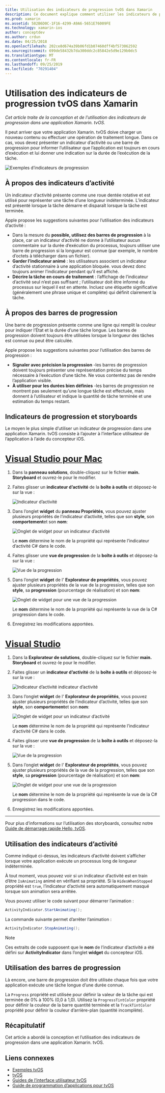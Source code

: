 ```yaml
---
title: Utilisation des indicateurs de progression tvOS dans Xamarin
description: Ce document explique comment utiliser les indicateurs de progression dans une application tvOS créée avec Xamarin. Il traite des barres de progression et des indicateurs d’activité.
ms.prod: xamarin
ms.assetid: 582B6D0C-1F16-4299-A9A6-5651E76009FE
ms.technology: xamarin-ios
author: conceptdev
ms.author: crdun
ms.date: 04/25/2018
ms.openlocfilehash: 202ce8d674a39b06fd1b07460dff4bf573062592
ms.sourcegitcommit: 699de58432b7da300ddc2c85842e5d9e129b0dc5
ms.translationtype: MT
ms.contentlocale: fr-FR
ms.lasthandoff: 09/25/2019
ms.locfileid: "70291404"
---
```

# <a name="working-with-tvos-progress-indicators-in-xamarin"></a>Utilisation des indicateurs de progression tvOS dans Xamarin

_Cet article traite de la conception et de l’utilisation des indicateurs de progression dans une application Xamarin. tvOS._

Il peut arriver que votre application Xamarin. tvOS doive charger un nouveau contenu ou effectuer une opération de traitement longue. Dans ce cas, vous devez présenter un indicateur d’activité ou une barre de progression pour informer l’utilisateur que l’application est toujours en cours d’exécution et lui donner une indication sur la durée de l’exécution de la tâche.

![Exemples d’indicateurs de progression](progress-indicators-images/intro01.png "Exemples d’indicateurs de progression")

## <a name="about-activity-indicators"></a>À propos des indicateurs d’activité

Un indicateur d’activité présente comme une roue dentée rotative et est utilisé pour représenter une tâche d’une longueur indéterminée. L’indicateur est présenté lorsque la tâche démarre et disparaît lorsque la tâche est terminée.

Apple propose les suggestions suivantes pour l’utilisation des indicateurs d’activité :

- Dans la mesure du **possible, utilisez des barres de progression** à la place, car un indicateur d’activité ne donne à l’utilisateur aucun commentaire sur la durée d’exécution du processus, toujours utiliser une barre de progression si la longueur est connue (par exemple, le nombre d’octets à télécharger dans un fichier).
- **Garder l’indicateur animé** : les utilisateurs associent un indicateur d’activité stationnaire à une application bloquée. vous devez donc toujours animer l’indicateur pendant qu’il est affiché.
- **Décrire la tâche en cours de traitement** : l’affichage de l’indicateur d’activité seul n’est pas suffisant ; l’utilisateur doit être informé du processus sur lequel il est en attente. Incluez une étiquette significative (généralement une phrase unique et complète) qui définit clairement la tâche.

## <a name="about-progress-bars"></a>À propos des barres de progression

Une barre de progression présente comme une ligne qui remplit la couleur pour indiquer l’État et la durée d’une tâche longue. Les barres de progression doivent toujours être utilisées lorsque la longueur des tâches est connue ou peut être calculée.

Apple propose les suggestions suivantes pour l’utilisation des barres de progression :

- **Signaler avec précision la progression** -les barres de progression doivent toujours présenter une représentation précise du temps nécessaire à l’exécution d’une tâche. Ne vous contentez pas de rendre l’application visible.
- **À utiliser pour les durées bien définies** -les barres de progression ne montrent pas seulement qu’une longue tâche est effectuée, mais donnent à l’utilisateur et indique la quantité de tâche terminée et une estimation du temps restant.

## <a name="progress-indicators-and-storyboards"></a>Indicateurs de progression et storyboards

Le moyen le plus simple d’utiliser un indicateur de progression dans une application Xamarin. tvOS consiste à l’ajouter à l’interface utilisateur de l’application à l’aide du concepteur iOS.

# <a name="visual-studio-for-mactabmacos"></a>[Visual Studio pour Mac](#tab/macos)

1. Dans la **panneau solutions**, double-cliquez sur le fichier **main. Storyboard** et ouvrez-le pour le modifier.

2. Faites glisser un **indicateur d’activité** de la **boîte à outils** et déposez-le sur la vue : 

    ![Indicateur d’activité](progress-indicators-images/activity01.png "Indicateur d’activité")

3. Dans l’onglet **widget** du **panneau Propriétés**, vous pouvez ajuster plusieurs propriétés de l’indicateur d’activité, telles que son **style**, son **comportement**et son **nom**: 

    ![Onglet de widget pour un indicateur d’activité](progress-indicators-images/activity02.png "Onglet de widget pour un indicateur d’activité")
    
    Le **nom** détermine le nom de la propriété qui représente l’indicateur d’activité C# dans le code.

4. Faites glisser une **vue de progression** de la **boîte à outils** et déposez-la sur la vue : 

    ![Vue de la progression](progress-indicators-images/activity03.png "Vue de la progression")

5. Dans l’onglet **widget** de l' **Explorateur de propriétés**, vous pouvez ajuster plusieurs propriétés de la vue de la progression, telles que son **style**, sa **progression** (pourcentage de réalisation) et son **nom**: 

    ![Onglet de widget pour une vue de la progression](progress-indicators-images/activity04.png "Onglet de widget pour une vue de la progression")
    
    Le **nom** détermine le nom de la propriété qui représente la vue de la C# progression dans le code.

6. Enregistrez les modifications apportées.

# <a name="visual-studiotabwindows"></a>[Visual Studio](#tab/windows)

1. Dans la **Explorateur de solutions**, double-cliquez sur le fichier **main. Storyboard** et ouvrez-le pour le modifier.

2. Faites glisser un **indicateur d’activité** de la **boîte à outils** et déposez-le sur la vue : 

    ![](progress-indicators-images/activity01-vs.png
    "Indicateur d’activité indicateur d’activité")

3. Dans l’onglet **widget** de l' **Explorateur de propriétés**, vous pouvez ajuster plusieurs propriétés de l’indicateur d’activité, telles que son **style**, son **comportement**et son **nom**: 

    ![Onglet de widget pour un indicateur d’activité](progress-indicators-images/activity02-vs.png "Onglet de widget pour un indicateur d’activité")

    Le **nom** détermine le nom de la propriété qui représente l’indicateur d’activité C# dans le code.

4. Faites glisser une **vue de progression** de la **boîte à outils** et déposez-la sur la vue : 

   ![Vue de la progression](progress-indicators-images/activity03-vs.png "Vue de la progression")

5. Dans l’onglet **widget** de l' **Explorateur de propriétés**, vous pouvez ajuster plusieurs propriétés de la vue de la progression, telles que son **style**, sa **progression** (pourcentage de réalisation) et son **nom**: 

    ![Onglet de widget pour une vue de la progression](progress-indicators-images/activity04-vs.png "Onglet de widget pour une vue de la progression")
    
    Le **nom** détermine le nom de la propriété qui représente la vue de la C# progression dans le code.

6. Enregistrez les modifications apportées.

-----

Pour plus d’informations sur l’utilisation des storyboards, consultez notre [Guide de démarrage rapide Hello, tvOS](~/ios/tvos/get-started/hello-tvos.md). 

## <a name="working-with-activity-indicators"></a>Utilisation des indicateurs d’activité

Comme indiqué ci-dessus, les indicateurs d’activité doivent s’afficher lorsque votre application exécute un processus long de longueur indéterminée.

À tout moment, vous pouvez voir si un indicateur d’activité est en train d’être `IsAnimating` animé en vérifiant sa propriété. Si la `HidesWhenStopped` propriété est `true`, l’indicateur d’activité sera automatiquement masqué lorsque son animation sera arrêtée.

Vous pouvez utiliser le code suivant pour démarrer l’animation : 

```csharp
ActivityIndicator.StartAnimating();
```

La commande suivante permet d’arrêter l’animation :

```csharp
ActivityIndicator.StopAnimating();
```

> [!NOTE]
> Ces extraits de code supposent que le **nom** de l’indicateur d’activité a été défini sur **ActivityIndicator** dans l’onglet **widget** du concepteur iOS.

## <a name="working-with-progress-bars"></a>Utilisation des barres de progression

Là encore, une barre de progression doit être utilisée chaque fois que votre application exécute une tâche longue d’une durée connue. 

La `Progress` propriété est utilisée pour définir la valeur de la tâche qui est terminée de 0% à 100% (0,0 à 1,0). Utilisez la `ProgressTintColor` propriété pour définir la couleur de la barre quantité terminée et la `TrackTintColor` propriété pour définir la couleur d’arrière-plan (quantité incomplète).

## <a name="summary"></a>Récapitulatif

Cet article a abordé la conception et l’utilisation des indicateurs de progression dans une application Xamarin. tvOS.

## <a name="related-links"></a>Liens connexes

- [Exemples tvOS](https://docs.microsoft.com/samples/browse/?products=xamarin&term=Xamarin.iOS+tvOS)
- [tvOS](https://developer.apple.com/tvos/)
- [Guides de l’interface utilisateur tvOS](https://developer.apple.com/tvos/human-interface-guidelines/)
- [Guide de programmation d’applications pour tvOS](https://developer.apple.com/library/prerelease/tvos/documentation/General/Conceptual/AppleTV_PG/)
